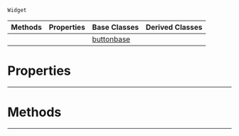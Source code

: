 `Widget`

|Methods|Properties|Base Classes|Derived Classes|
|---|---|---|---|
| | |[buttonbase](https://github.com/zeroengineteam/ZeroDocs/code_reference/class_reference/buttonbase.markdown)| |


 #  Properties


---  
 #  Methods


---  
 

 